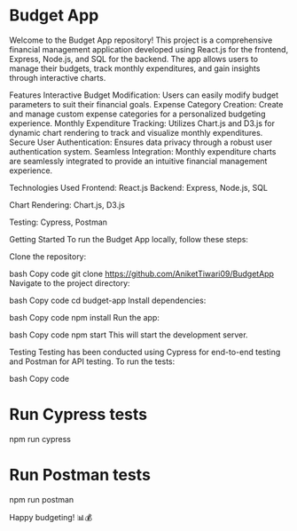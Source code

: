 # Budget App

Welcome to the Budget App repository! This project is a comprehensive financial management application developed using React.js for the frontend, Express, Node.js, and SQL for the backend. The app allows users to manage their budgets, track monthly expenditures, and gain insights through interactive charts.

Features
Interactive Budget Modification: Users can easily modify budget parameters to suit their financial goals.
Expense Category Creation: Create and manage custom expense categories for a personalized budgeting experience.
Monthly Expenditure Tracking: Utilizes Chart.js and D3.js for dynamic chart rendering to track and visualize monthly expenditures.
Secure User Authentication: Ensures data privacy through a robust user authentication system.
Seamless Integration: Monthly expenditure charts are seamlessly integrated to provide an intuitive financial management experience.

Technologies Used Frontend: React.js
Backend: Express, Node.js, SQL

Chart Rendering: Chart.js, D3.js

Testing: Cypress, Postman

Getting Started
To run the Budget App locally, follow these steps:

Clone the repository:

bash
Copy code
git clone https://github.com/AniketTiwari09/BudgetApp
Navigate to the project directory:

bash
Copy code
cd budget-app
Install dependencies:

bash
Copy code
npm install
Run the app:

bash
Copy code
npm start
This will start the development server.

Testing
Testing has been conducted using Cypress for end-to-end testing and Postman for API testing. To run the tests:

bash
Copy code
# Run Cypress tests
npm run cypress

# Run Postman tests
npm run postman


Happy budgeting! 📊💰
